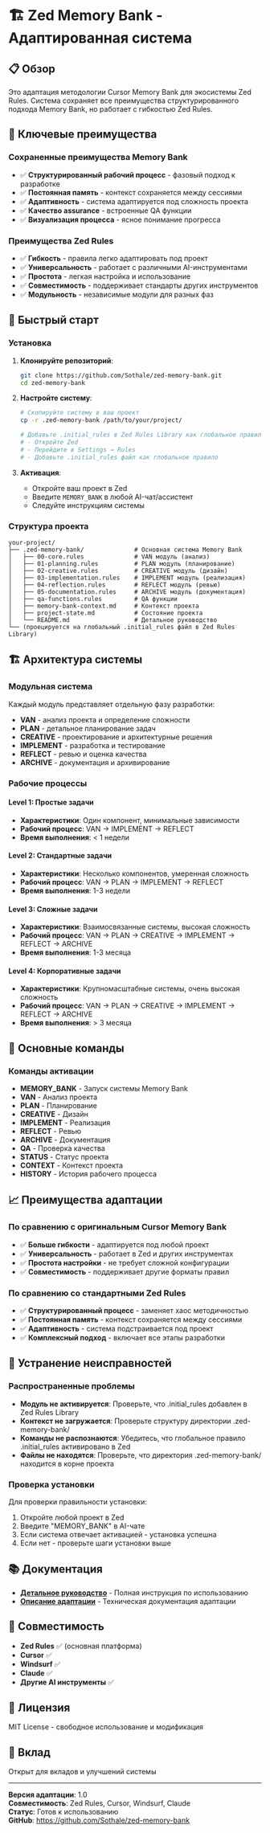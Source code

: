 # 🏗️ Zed Memory Bank - Адаптированная система

## 📋 Обзор
Это адаптация методологии Cursor Memory Bank для экосистемы Zed Rules. Система сохраняет все преимущества структурированного подхода Memory Bank, но работает с гибкостью Zed Rules.

## 🎯 Ключевые преимущества

### Сохраненные преимущества Memory Bank
- ✅ **Структурированный рабочий процесс** - фазовый подход к разработке
- ✅ **Постоянная память** - контекст сохраняется между сессиями
- ✅ **Адаптивность** - система адаптируется под сложность проекта
- ✅ **Качество assurance** - встроенные QA функции
- ✅ **Визуализация процесса** - ясное понимание прогресса

### Преимущества Zed Rules
- ✅ **Гибкость** - правила легко адаптировать под проект
- ✅ **Универсальность** - работает с различными AI-инструментами
- ✅ **Простота** - легкая настройка и использование
- ✅ **Совместимость** - поддерживает стандарты других инструментов
- ✅ **Модульность** - независимые модули для разных фаз

## 🚀 Быстрый старт

### Установка
1. **Клонируйте репозиторий**:
   ```bash
   git clone https://github.com/Sothale/zed-memory-bank.git
   cd zed-memory-bank
   ```

2. **Настройте систему**:
   ```bash
   # Скопируйте систему в ваш проект
   cp -r .zed-memory-bank /path/to/your/project/
   
   # Добавьте .initial_rules в Zed Rules Library как глобальное правило:
   # - Откройте Zed
   # - Перейдите в Settings → Rules
   # - Добавьте .initial_rules файл как глобальное правило
   ```

3. **Активация**:
   - Откройте ваш проект в Zed
   - Введите `MEMORY_BANK` в любой AI-чат/ассистент
   - Следуйте инструкциям системы

### Структура проекта
```
your-project/
├── .zed-memory-bank/              # Основная система Memory Bank
│   ├── 00-core.rules              # VAN модуль (анализ)
│   ├── 01-planning.rules          # PLAN модуль (планирование)
│   ├── 02-creative.rules          # CREATIVE модуль (дизайн)
│   ├── 03-implementation.rules    # IMPLEMENT модуль (реализация)
│   ├── 04-reflection.rules        # REFLECT модуль (ревью)
│   ├── 05-documentation.rules     # ARCHIVE модуль (документация)
│   ├── qa-functions.rules         # QA функции
│   ├── memory-bank-context.md     # Контекст проекта
│   ├── project-state.md           # Состояние проекта
│   └── README.md                  # Детальное руководство
└── (проецируется на глобальный .initial_rules файл в Zed Rules Library)
```

## 🏗️ Архитектура системы

### Модульная система
Каждый модуль представляет отдельную фазу разработки:
- **VAN** - анализ проекта и определение сложности
- **PLAN** - детальное планирование задач
- **CREATIVE** - проектирование и архитектурные решения
- **IMPLEMENT** - разработка и тестирование
- **REFLECT** - ревью и оценка качества
- **ARCHIVE** - документация и архивирование

### Рабочие процессы

#### Level 1: Простые задачи
- **Характеристики**: Один компонент, минимальные зависимости
- **Рабочий процесс**: VAN → IMPLEMENT → REFLECT
- **Время выполнения**: < 1 недели

#### Level 2: Стандартные задачи
- **Характеристики**: Несколько компонентов, умеренная сложность
- **Рабочий процесс**: VAN → PLAN → IMPLEMENT → REFLECT
- **Время выполнения**: 1-3 недели

#### Level 3: Сложные задачи
- **Характеристики**: Взаимосвязанные системы, высокая сложность
- **Рабочий процесс**: VAN → PLAN → CREATIVE → IMPLEMENT → REFLECT → ARCHIVE
- **Время выполнения**: 1-3 месяца

#### Level 4: Корпоративные задачи
- **Характеристики**: Крупномасштабные системы, очень высокая сложность
- **Рабочий процесс**: VAN → PLAN → CREATIVE → IMPLEMENT → REFLECT → ARCHIVE
- **Время выполнения**: > 3 месяца

## 🔧 Основные команды

### Команды активации
- **MEMORY_BANK** - Запуск системы Memory Bank
- **VAN** - Анализ проекта
- **PLAN** - Планирование
- **CREATIVE** - Дизайн
- **IMPLEMENT** - Реализация
- **REFLECT** - Ревью
- **ARCHIVE** - Документация
- **QA** - Проверка качества
- **STATUS** - Статус проекта
- **CONTEXT** - Контекст проекта
- **HISTORY** - История рабочего процесса

## 📈 Преимущества адаптации

### По сравнению с оригинальным Cursor Memory Bank
- ✅ **Больше гибкости** - адаптируется под любой проект
- ✅ **Универсальность** - работает в Zed и других инструментах
- ✅ **Простота настройки** - не требует сложной конфигурации
- ✅ **Совместимость** - поддерживает другие форматы правил

### По сравнению со стандартными Zed Rules
- ✅ **Структурированный процесс** - заменяет хаос методичностью
- ✅ **Постоянная память** - контекст сохраняется между сессиями
- ✅ **Адаптивность** - система подстраивается под проект
- ✅ **Комплексный подход** - включает все этапы разработки

## 🚨 Устранение неисправностей

### Распространенные проблемы
- **Модуль не активируется**: Проверьте, что .initial_rules добавлен в Zed Rules Library
- **Контекст не загружается**: Проверьте структуру директории .zed-memory-bank/
- **Команды не распознаются**: Убедитесь, что глобальное правило .initial_rules активировано в Zed
- **Файлы не находятся**: Проверьте, что директория .zed-memory-bank/ находится в корне проекта

### Проверка установки
Для проверки правильности установки:
1. Откройте любой проект в Zed
2. Введите "MEMORY_BANK" в AI-чате
3. Если система отвечает активацией - установка успешна
4. Если нет - проверьте шаги установки выше

## 📚 Документация

- **[Детальное руководство](.zed-memory-bank/README.md)** - Полная инструкция по использованию
- **[Описание адаптации](ZED_MEMORY_BANK_ADAPTATION.md)** - Техническая документация адаптации

## 🔧 Совместимость

- **Zed Rules** ✅ (основная платформа)
- **Cursor** ✅
- **Windsurf** ✅
- **Claude** ✅
- **Другие AI инструменты** ✅

## 📝 Лицензия
MIT License - свободное использование и модификация

## 🤝 Вклад
Открыт для вкладов и улучшений системы

---

**Версия адаптации**: 1.0  
**Совместимость**: Zed Rules, Cursor, Windsurf, Claude  
**Статус**: Готов к использованию  
**GitHub**: https://github.com/Sothale/zed-memory-bank